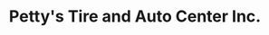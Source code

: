 ---
title: "Petty's Tire and Auto Center Inc."
url: /washington/pettys-tire-and-auto-center-inc/
shop: car repair
---